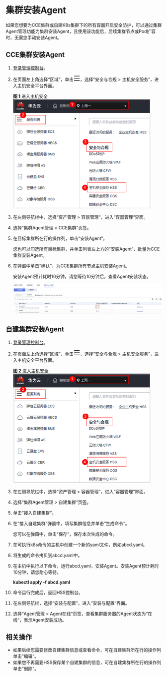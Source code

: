 # 集群安装Agent<a name="hss_01_0550"></a>

如果您想要为CCE集群或自建K8s集群下的所有容器开启安全防护，可以通过集群Agent管理功能为集群安装Agent，且使用该功能后，后续集群节点或Pod扩容时，无需您手动安装Agent。

## CCE集群安装Agent<a name="section4108545164715"></a>

1.  [登录管理控制台](https://console.huaweicloud.com/?locale=zh-cn)。
2.  在页面左上角选择“区域“，单击![](figures/zh-cn_image_0000001517317834.png)，选择“安全与合规 \> 主机安全服务”，进入主机安全平台界面。

    **图 1**  进入主机安全<a name="hss_01_0234_fig1855613765114"></a>  
    ![](figures/进入主机安全.png "进入主机安全")

3.  在左侧导航栏中，选择“资产管理  \>  容器管理“，进入“容器管理“界面。
4.  选择“集群Agent管理  \>  CCE集群“页签。
5.  在目标集群所在行的操作列，单击“安装Agent“。

    您也可以勾选所有目标集群，并单击列表左上方的“安装Agent“，批量为CCE集群安装Agent。

6.  在弹窗中单击“确认“，为CCE集群所有节点主机安装Agent。

    安装Agent预计耗时10分钟，请您等待10分钟后，查看Agent安装状态。

    ![](figures/zh-cn_image_0000001674166004.png)

## 自建集群安装Agent<a name="section2111174594712"></a>

1.  [登录管理控制台](https://console.huaweicloud.com/?locale=zh-cn)。
2.  在页面左上角选择“区域“，单击![](figures/zh-cn_image_0000001517317834.png)，选择“安全与合规 \> 主机安全服务”，进入主机安全平台界面。

    **图 2**  进入主机安全<a name="hss_01_0234_fig1855613765114_1"></a>  
    ![](figures/进入主机安全.png "进入主机安全")

3.  在左侧导航栏中，选择“资产管理  \>  容器管理“，进入“容器管理“界面。
4.  选择“集群Agent管理  \>  自建集群“页签。
5.  单击“接入自建集群“。
6.  在“接入自建集群“弹窗中，填写集群信息并单击“生成命令“。

    您可以在弹窗中，单击“保存“，保存本次生成的命令。

7.  在可执行k8s命令的主机中创建一个新的yaml文件，例如abcd.yaml。
8.  将生成的命令拷贝到abcd.yaml中。
9.  在主机中执行以下命令，运行abcd.yaml，安装Agent。安装Agent预计耗时10分钟，请您耐心等待。

    **kubectl apply -f abcd.yaml**

10. 命令运行完成后，返回HSS控制台。
11. 在左侧导航栏，选择“安装与配置“，进入“安装与配置“界面。
12. 选择“Agent管理  \>  Agent在线“页签，查看集群服务器的Agent状态为“在线“，表示Agent安装成功。

## 相关操作<a name="section6775166135210"></a>

-   如果后续您需要修改自建集群信息或查看命令，可在自建集群所在行的操作列单击“编辑“。
-   如果您不再需要HSS保存某个自建集群的信息，可在自建集群所在行的操作列单击“删除“。

